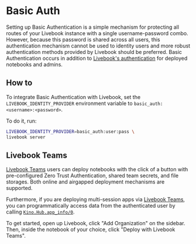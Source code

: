 # Basic Auth

Setting up Basic Authentication is a simple mechanism for protecting all routes of your Livebook instance with a single username-password combo. However, because this password is shared across all users, this authentication mechanism cannot be used to identity users and more robust authentication methods provided by Livebook should be preferred. Basic Authentication occurs in addition to [Livebook's authentication](../authentication.md) for deployed notebooks and admins.

## How to

To integrate Basic Authentication with Livebook, set the `LIVEBOOK_IDENTITY_PROVIDER` environment variable to `basic_auth:<username>:<password>`.

To do it, run:

```bash
LIVEBOOK_IDENTITY_PROVIDER=basic_auth:user:pass \
livebook server
```

## Livebook Teams

[Livebook Teams](https://livebook.dev/teams/) users can deploy notebooks with the click of a button with pre-configured Zero Trust Authentication, shared team secrets, and file storages. Both online and airgapped deployment mechanisms are supported.

Furthermore, if you are deploying multi-session apps via [Livebook Teams](https://livebook.dev/teams/), you can programmatically access data from the authenticated user by calling [`Kino.Hub.app_info/0`](https://hexdocs.pm/kino/Kino.Hub.html#app_info/0).

To get started, open up Livebook, click "Add Organization" on the sidebar. Then, inside the notebook of your choice, click "Deploy with Livebook Teams".